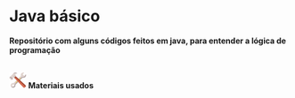 <h1>Java básico</h1>

**Repositório com alguns códigos feitos em java, para entender a lógica de programação**

<br> <img src="https://github.com/Miguel1DM/Java/blob/main/img/ferramenta2.png" width ="30px"/>   **Materiais usados**


